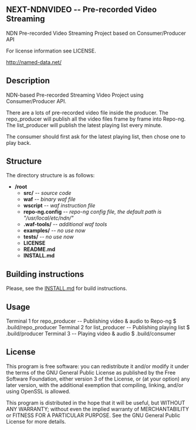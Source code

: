 NEXT-NDNVIDEO -- Pre-recorded Video Streaming
----

NDN Pre-recorded Video Streaming Project based on Consumer/Producer API

For license information see LICENSE.

http://named-data.net/

Description
----

NDN-based Pre-recorded Streaming Video Project using Consumer/Producer API. 

There are a lots of pre-recorded video file inside the producer. 
The repo\_producer will publish all the video files frame by frame into Repo-ng.
The list\_producer will publish the latest playing list every minute. 

The consumer should first ask for the latest playing list, then chose one to play back. 

Structure
----

The directory structure is as follows:

* **/root**
    * **src/** *-- source code*
    * **waf** *-- binary waf file*
    * **wscript** *-- waf instruction file*
    * **repo-ng.config** *-- repo-ng config file, the default path is "/usr/local/etc/ndn/"*
    * **.waf-tools/** *-- additional waf tools*
    * **examples/** *-- no use now*
    * **tests/** *-- no use now*
    * **LICENSE**
    * **README.md**
    * **INSTALL.md** 


Building instructions
----
Please, see the [INSTALL.md](INSTALL.md) for build instructions.

Usage
----
Terminal 1 for repo\_producer -- Publishing video & audio to Repo-ng
$ .build/repo\_producer
Terminal 2 for list\_producer -- Publishing playing list
$ .build/producer
Terminal 3 -- Playing video & audio
$ .build/consumer

License
---
This program is free software: you can redistribute it and/or modify it under the terms of the GNU General Public License as published by the Free Software Foundation, either version 3 of the License, or (at your option) any later version, with the additional exemption that compiling, linking, and/or using OpenSSL is allowed.

This program is distributed in the hope that it will be useful, but WITHOUT ANY WARRANTY; without even the implied warranty of MERCHANTABILITY or FITNESS FOR A PARTICULAR PURPOSE. See the GNU General Public License for more details.

